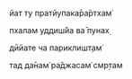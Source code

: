 йат ту пратйупака̄ра̄ртхам̇

пхалам уддиш́йа ва̄ пунах̣

дӣйате ча париклишт̣ам̇

тад да̄нам̇ ра̄джасам̇ смр̣там